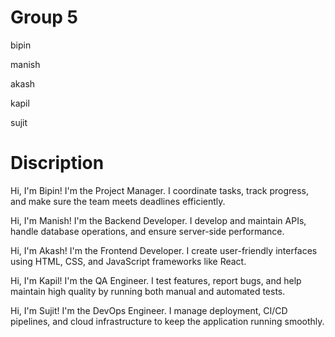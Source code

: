 # Group 5

bipin

manish

akash

kapil

sujit

# Discription
Hi, I'm Bipin! I'm the Project Manager.
I coordinate tasks, track progress, and make sure the team meets deadlines efficiently.

Hi, I'm Manish! I'm the Backend Developer.
I develop and maintain APIs, handle database operations, and ensure server-side performance.

Hi, I'm Akash! I'm the Frontend Developer.
I create user-friendly interfaces using HTML, CSS, and JavaScript frameworks like React.

Hi, I'm Kapil! I'm the QA Engineer.
I test features, report bugs, and help maintain high quality by running both manual and automated tests.

Hi, I'm Sujit! I'm the DevOps Engineer.
I manage deployment, CI/CD pipelines, and cloud infrastructure to keep the application running smoothly.

